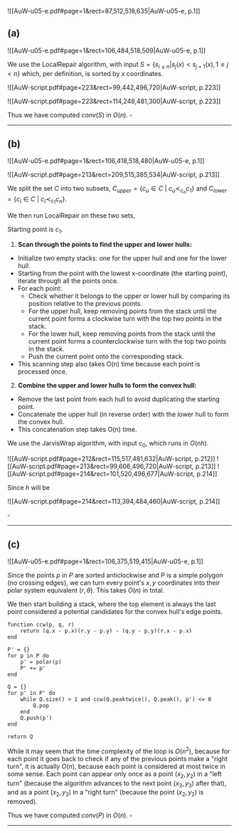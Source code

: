 ![[AuW-u05-e.pdf#page=1&rect=87,512,518,635|AuW-u05-e, p.1]]

## (a)
![[AuW-u05-e.pdf#page=1&rect=106,484,518,509|AuW-u05-e, p.1]]

We use the LocalRepair algorithm, with input $S=\{s_{i\leq n} | s_{j}(x)< s_{j+1}(x), 1\le j < n\}$ which, per definition, is sorted by $x$ coordinates.

![[AuW-script.pdf#page=223&rect=99,442,496,720|AuW-script, p.223]]

![[AuW-script.pdf#page=223&rect=114,248,481,300|AuW-script, p.223]]

Thus we have computed $conv(S)$ in $O(n)$.
$\square$
___


## (b)
![[AuW-u05-e.pdf#page=1&rect=106,418,518,480|AuW-u05-e, p.1]]

![[AuW-script.pdf#page=213&rect=209,515,385,534|AuW-script, p.213]]

We split the set $C$ into two subsets, $C_{upper}=\{c_{u}\in C \ | \ c_{u}\prec_{c_{n}}c_{1}\}$ and $C_{lower} =\{c_{l}\in C \ | \ c_{l}\prec_{c_{1}}c_{n}\}$.

We then run LocalRepair on these two sets, 

Starting point is $c_1$.
   
1. **Scan through the points to find the upper and lower hulls:**
- Initialize two empty stacks: one for the upper hull and one for the lower hull.
- Starting from the point with the lowest x-coordinate (the starting point), iterate through all the points once.
- For each point:
	- Check whether it belongs to the upper or lower hull by comparing its position relative to the previous points.
	- For the upper hull, keep removing points from the stack until the current point forms a clockwise turn with the top two points in the stack.
	- For the lower hull, keep removing points from the stack until the current point forms a counterclockwise turn with the top two points in the stack.
	- Push the current point onto the corresponding stack.
- This scanning step also takes O(n) time because each point is processed once.
  
2. **Combine the upper and lower hulls to form the convex hull:**
- Remove the last point from each hull to avoid duplicating the starting point.
- Concatenate the upper hull (in reverse order) with the lower hull to form the convex hull.
- This concatenation step takes O(n) time.















We use the JarvisWrap algorithm, with input $c_0$, which runs in $O(nh)$.

![[AuW-script.pdf#page=212&rect=115,517,481,632|AuW-script, p.212]]
![[AuW-script.pdf#page=213&rect=99,606,496,720|AuW-script, p.213]]
![[AuW-script.pdf#page=214&rect=101,520,496,677|AuW-script, p.214]]

Since $h$ will be

![[AuW-script.pdf#page=214&rect=113,394,484,460|AuW-script, p.214]]

$\square$
___


## (c)
![[AuW-u05-e.pdf#page=1&rect=106,375,519,415|AuW-u05-e, p.1]]

Since the points $p$ in $P$ are sorted anticlockwise and P is a simple polygon (no crossing edges), we can turn every point's $x, y$ coordinates into their polar system equivalent ($r, \theta$). This takes $O(n)$ in total. 

We then start building a stack, where the top element is always the last point considered a potential candidates for the convex hull's edge points.

```
function ccw(p, q, r)
	return (q.x - p.x)(r.y - p.y) - (q.y - p.y)(r.x - p.x)
end

P' = {}
for p in P do
	p' = polar(p)
	P' += p'
end

Q = {}
for p' in P' do
	while Q.size() > 1 and ccw(Q.peaktwice(), Q.peak(), p') <= 0
		Q.pop
	end
	Q.push(p')
end

return Q
```

While it may seem that the time complexity of the loop is $O(n^2)$, because for each point it goes back to check if any of the previous points make a "right turn", it is actually $O(n)$, because each point is considered at most twice in some sense. Each point can appear only once as a point $(x_2, y_2)$ in a "left turn" (because the algorithm advances to the next point $(x_{3},y_{3})$ after that), and as a point $(x_{2},y_{2})$ in a "right turn" (because the point $(x_{2},y_{2})$ is removed).

Thus we have computed $conv(P)$ in $O(n)$.
$\square$
___
